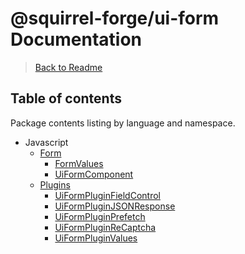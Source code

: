 # @squirrel-forge/ui-form Documentation
> [Back to Readme](../README.md)

## Table of contents
Package contents listing by language and namespace.

 - Javascript
   - [Form](es6/Form.md)
     - [FormValues](es6/Form.md#FormValues)
     - [UiFormComponent](es6/Form.md#UiFormComponent)
   - [Plugins](es6/Plugins.md)
     - [UiFormPluginFieldControl](es6/Plugins.md#UiFormPluginFieldControl)
     - [UiFormPluginJSONResponse](es6/Plugins.md#UiFormPluginJSONResponse)
     - [UiFormPluginPrefetch](es6/Plugins.md#UiFormPluginPrefetch)
     - [UiFormPluginReCaptcha](es6/Plugins.md#UiFormPluginReCaptcha)
     - [UiFormPluginValues](es6/Plugins.md#UiFormPluginValues)
